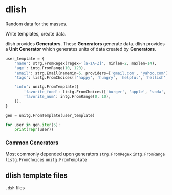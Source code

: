 # dlish

Random data for the masses.

Write templates, create data.

dlish provides **Generators**. These **Generators** generate data.
dlish provides a **Unit Generator** which generates units of data created by **Generators**.
```python
user_template = {
    'name': strg.FromRegex(regex='[a-zA-Z]', minlen=2, maxlen=14),
    'age': intg.FromRange(10, 120),
    'email': strg.Email(namemin=5, providers=['gmail.com', 'yahoo.com']),
    'tags': listg.FromChoices(['happy', 'hungry', 'helpful', 'hellish'], minlen=2),

    'info': unitg.FromTemplate({
        'favorite_food': listg.FromChoices(['burger', 'apple', 'soda', 'cashew']),
        'favorite_num': intg.FromRange(0, 10),
    }),
}

gen = unitg.FromTemplate(user_template)

for user in gen.iter(5):
    print(repr(user))
```

### Common Generators
Most commonly depended upon generators
`strg.FromRegex`
`intg.FromRange`
`listg.FromChoices`
`unitg.FromTemplate`

## dlish template files
`.dsh` files